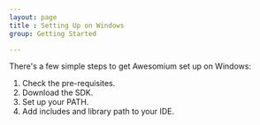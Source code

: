 ```yaml
---
layout: page
title : Setting Up on Windows
group: Getting Started

---
```


There's a few simple steps to get Awesomium set up on Windows:

1. Check the pre-requisites.
2. Download the SDK.
3. Set up your PATH.
4. Add includes and library path to your IDE.

